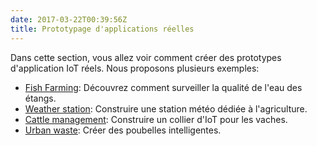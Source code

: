 ```yaml
---
date: 2017-03-22T00:39:56Z
title: Prototypage d'applications réelles
---
```


Dans cette section, vous allez voir comment créer des prototypes d'application IoT réels.
Nous proposons plusieurs exemples:

- [Fish Farming](/fr/documentation/mvps/water): Découvrez comment surveiller la qualité de l'eau des étangs.
- [Weather station](/fr/documentation/mvps/agri): Construire une station météo dédiée à l'agriculture.
- [Cattle management](/fr/documentation/mvps/cattle): Construire un collier d'IoT pour les vaches.
- [Urban waste](/fr/documentation/mvps/urban): Créer des poubelles intelligentes.